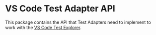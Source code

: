 # VS Code Test Adapter API

This package contains the API that Test Adapters need to implement to work with the
[VS Code Test Explorer](https://github.com/hbenl/vscode-test-explorer).
